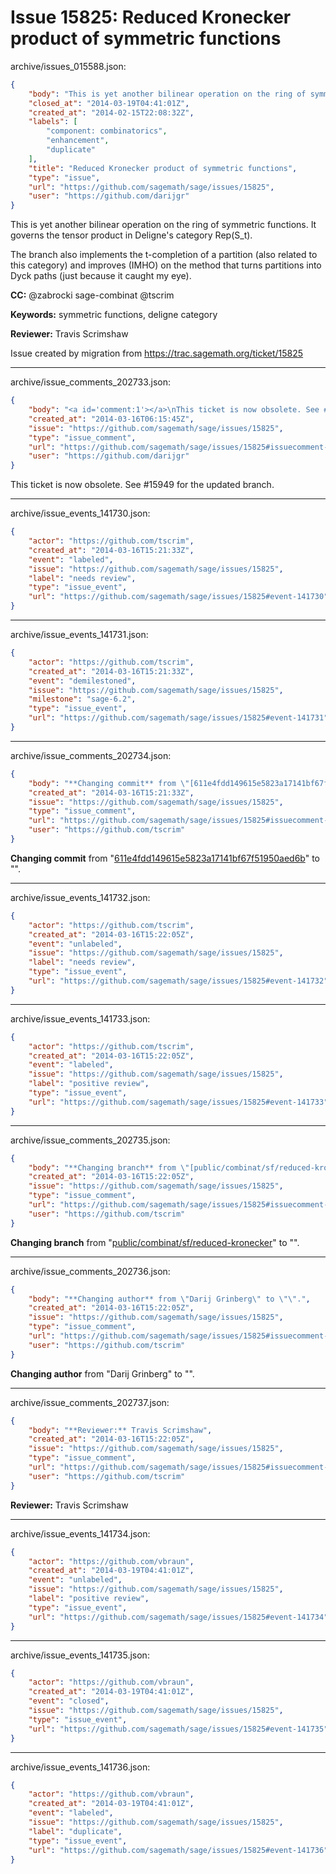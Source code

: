 # Issue 15825: Reduced Kronecker product of symmetric functions

archive/issues_015588.json:
```json
{
    "body": "This is yet another bilinear operation on the ring of symmetric functions. It governs the tensor product in Deligne's category Rep(S_t).\n\nThe branch also implements the t-completion of a partition (also related to this category) and improves (IMHO) on the method that turns partitions into Dyck paths (just because it caught my eye).\n\n**CC:**  @zabrocki sage-combinat @tscrim\n\n**Keywords:** symmetric functions, deligne category\n\n**Reviewer:** Travis Scrimshaw\n\nIssue created by migration from https://trac.sagemath.org/ticket/15825\n\n",
    "closed_at": "2014-03-19T04:41:01Z",
    "created_at": "2014-02-15T22:08:32Z",
    "labels": [
        "component: combinatorics",
        "enhancement",
        "duplicate"
    ],
    "title": "Reduced Kronecker product of symmetric functions",
    "type": "issue",
    "url": "https://github.com/sagemath/sage/issues/15825",
    "user": "https://github.com/darijgr"
}
```
This is yet another bilinear operation on the ring of symmetric functions. It governs the tensor product in Deligne's category Rep(S_t).

The branch also implements the t-completion of a partition (also related to this category) and improves (IMHO) on the method that turns partitions into Dyck paths (just because it caught my eye).

**CC:**  @zabrocki sage-combinat @tscrim

**Keywords:** symmetric functions, deligne category

**Reviewer:** Travis Scrimshaw

Issue created by migration from https://trac.sagemath.org/ticket/15825





---

archive/issue_comments_202733.json:
```json
{
    "body": "<a id='comment:1'></a>\nThis ticket is now obsolete. See #15949 for the updated branch.",
    "created_at": "2014-03-16T06:15:45Z",
    "issue": "https://github.com/sagemath/sage/issues/15825",
    "type": "issue_comment",
    "url": "https://github.com/sagemath/sage/issues/15825#issuecomment-202733",
    "user": "https://github.com/darijgr"
}
```

<a id='comment:1'></a>
This ticket is now obsolete. See #15949 for the updated branch.



---

archive/issue_events_141730.json:
```json
{
    "actor": "https://github.com/tscrim",
    "created_at": "2014-03-16T15:21:33Z",
    "event": "labeled",
    "issue": "https://github.com/sagemath/sage/issues/15825",
    "label": "needs review",
    "type": "issue_event",
    "url": "https://github.com/sagemath/sage/issues/15825#event-141730"
}
```



---

archive/issue_events_141731.json:
```json
{
    "actor": "https://github.com/tscrim",
    "created_at": "2014-03-16T15:21:33Z",
    "event": "demilestoned",
    "issue": "https://github.com/sagemath/sage/issues/15825",
    "milestone": "sage-6.2",
    "type": "issue_event",
    "url": "https://github.com/sagemath/sage/issues/15825#event-141731"
}
```



---

archive/issue_comments_202734.json:
```json
{
    "body": "**Changing commit** from \"[611e4fdd149615e5823a17141bf67f51950aed6b](https://github.com/sagemath/sagetrac-mirror/commit/611e4fdd149615e5823a17141bf67f51950aed6b)\" to \"\".",
    "created_at": "2014-03-16T15:21:33Z",
    "issue": "https://github.com/sagemath/sage/issues/15825",
    "type": "issue_comment",
    "url": "https://github.com/sagemath/sage/issues/15825#issuecomment-202734",
    "user": "https://github.com/tscrim"
}
```

**Changing commit** from "[611e4fdd149615e5823a17141bf67f51950aed6b](https://github.com/sagemath/sagetrac-mirror/commit/611e4fdd149615e5823a17141bf67f51950aed6b)" to "".



---

archive/issue_events_141732.json:
```json
{
    "actor": "https://github.com/tscrim",
    "created_at": "2014-03-16T15:22:05Z",
    "event": "unlabeled",
    "issue": "https://github.com/sagemath/sage/issues/15825",
    "label": "needs review",
    "type": "issue_event",
    "url": "https://github.com/sagemath/sage/issues/15825#event-141732"
}
```



---

archive/issue_events_141733.json:
```json
{
    "actor": "https://github.com/tscrim",
    "created_at": "2014-03-16T15:22:05Z",
    "event": "labeled",
    "issue": "https://github.com/sagemath/sage/issues/15825",
    "label": "positive review",
    "type": "issue_event",
    "url": "https://github.com/sagemath/sage/issues/15825#event-141733"
}
```



---

archive/issue_comments_202735.json:
```json
{
    "body": "**Changing branch** from \"[public/combinat/sf/reduced-kronecker](https://github.com/sagemath/sagetrac-mirror/tree/public/combinat/sf/reduced-kronecker)\" to \"\".",
    "created_at": "2014-03-16T15:22:05Z",
    "issue": "https://github.com/sagemath/sage/issues/15825",
    "type": "issue_comment",
    "url": "https://github.com/sagemath/sage/issues/15825#issuecomment-202735",
    "user": "https://github.com/tscrim"
}
```

**Changing branch** from "[public/combinat/sf/reduced-kronecker](https://github.com/sagemath/sagetrac-mirror/tree/public/combinat/sf/reduced-kronecker)" to "".



---

archive/issue_comments_202736.json:
```json
{
    "body": "**Changing author** from \"Darij Grinberg\" to \"\".",
    "created_at": "2014-03-16T15:22:05Z",
    "issue": "https://github.com/sagemath/sage/issues/15825",
    "type": "issue_comment",
    "url": "https://github.com/sagemath/sage/issues/15825#issuecomment-202736",
    "user": "https://github.com/tscrim"
}
```

**Changing author** from "Darij Grinberg" to "".



---

archive/issue_comments_202737.json:
```json
{
    "body": "**Reviewer:** Travis Scrimshaw",
    "created_at": "2014-03-16T15:22:05Z",
    "issue": "https://github.com/sagemath/sage/issues/15825",
    "type": "issue_comment",
    "url": "https://github.com/sagemath/sage/issues/15825#issuecomment-202737",
    "user": "https://github.com/tscrim"
}
```

**Reviewer:** Travis Scrimshaw



---

archive/issue_events_141734.json:
```json
{
    "actor": "https://github.com/vbraun",
    "created_at": "2014-03-19T04:41:01Z",
    "event": "unlabeled",
    "issue": "https://github.com/sagemath/sage/issues/15825",
    "label": "positive review",
    "type": "issue_event",
    "url": "https://github.com/sagemath/sage/issues/15825#event-141734"
}
```



---

archive/issue_events_141735.json:
```json
{
    "actor": "https://github.com/vbraun",
    "created_at": "2014-03-19T04:41:01Z",
    "event": "closed",
    "issue": "https://github.com/sagemath/sage/issues/15825",
    "type": "issue_event",
    "url": "https://github.com/sagemath/sage/issues/15825#event-141735"
}
```



---

archive/issue_events_141736.json:
```json
{
    "actor": "https://github.com/vbraun",
    "created_at": "2014-03-19T04:41:01Z",
    "event": "labeled",
    "issue": "https://github.com/sagemath/sage/issues/15825",
    "label": "duplicate",
    "type": "issue_event",
    "url": "https://github.com/sagemath/sage/issues/15825#event-141736"
}
```
